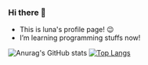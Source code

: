 ### Hi there 👋

- This is luna's profile page! :wink:
- I’m learning programming stuffs now!


![Anurag's GitHub stats](https://github-readme-stats.vercel.app/api?username=luna-jy&theme=nord&show_icons=true)
[![Top Langs](https://github-readme-stats.vercel.app/api/top-langs/?username=luna-jy)](https://github.com/luna-jy/github-readme-stats)
<!--
**luna-jy/luna-jy** is a ✨ _special_ ✨ repository because its `README.md` (this file) appears on your GitHub profile.

Here are some ideas to get you started:

- 🔭 I’m currently working on ...
- 🌱 I’m currently learning ...
- 👯 I’m looking to collaborate on ...
- 🤔 I’m looking for help with ...
- 💬 Ask me about ...
- 📫 How to reach me: ...
- 😄 Pronouns: ...
- ⚡ Fun fact: ...
-->

